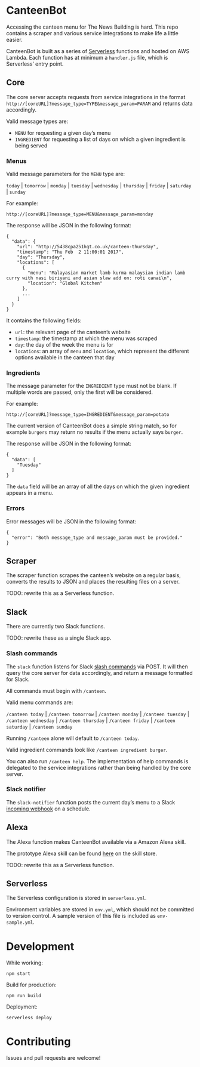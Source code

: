 # CanteenBot

Accessing the canteen menu for The News Building is hard. This repo contains a scraper and various service integrations to make life a little easier.

CanteenBot is built as a series of [Serverless](https://serverless.com/framework/docs/) functions and hosted on AWS Lambda. Each function has at minimum a `handler.js` file, which is Serverless’ entry point.


## Core

The core server accepts requests from service integrations in the format `http://[coreURL]?message_type=TYPE&message_param=PARAM` and returns data accordingly.

Valid message types are:

- `MENU` for requesting a given day’s menu
- `INGREDIENT` for requesting a list of days on which a given ingredient is being served

### Menus

Valid message parameters for the `MENU` type are:

`today` | `tomorrow` | `monday` | `tuesday` | `wednesday` | `thursday` | `friday` | `saturday` | `sunday`

For example:

    http://[coreURL]?message_type=MENU&message_param=monday


The response will be JSON in the following format:

```
{
  "data": {
    "url": "http://5438cpa251hgt.co.uk/canteen-thursday",
    "timestamp": "Thu Feb  2 11:00:01 2017",
    "day": "Thursday",
    "locations": [
      {
        "menu": "Malayasian market lamb kurma malaysian indian lamb curry with nasi biriyani and asian slaw add on: roti canai\n",
        "location": "Global Kitchen"
      },
      ...
    ]
  }
}
```

It contains the following fields:

- `url`: the relevant page of the canteen’s website
- `timestamp`: the timestamp at which the menu was scraped
- `day`: the day of the week the menu is for
- `locations`: an array of `menu` and `location`, which represent the different options available in the canteen that day


### Ingredients

The message parameter for the `INGREDIENT` type must not be blank. If multiple words are passed, only the first will be considered.

For example:

    http://[coreURL]?message_type=INGREDIENT&message_param=potato

The current version of CanteenBot does a simple string match, so for example `burgers` may return no results if the menu actually says `burger`.

The response will be JSON in the following format:

```
{
  "data": [
    "Tuesday"
  ]
}
```

The `data` field will be an array of all the days on which the given ingredient appears in a menu.


### Errors

Error messages will be JSON in the following format:

```
{
  "error": "Both message_type and message_param must be provided."
}
```


## Scraper

The scraper function scrapes the canteen’s website on a regular basis, converts the results to JSON and places the resulting files on a server.

TODO: rewrite this as a Serverless function.


## Slack

There are currently two Slack functions.

TODO: rewrite these as a single Slack app.


### Slash commands

The `slack` function listens for Slack [slash commands](https://api.slack.com/slash-commands) via POST. It will then query the core server for data accordingly, and return a message formatted for Slack.

All commands must begin with `/canteen`.

Valid menu commands are:

`/canteen today` | `/canteen tomorrow` | `/canteen monday` | `/canteen tuesday` | `/canteen wednesday` | `/canteen thursday` | `/canteen friday` | `/canteen saturday` | `/canteen sunday`

Running `/canteen` alone will default to `/canteen today`.

Valid ingredient commands look like `/canteen ingredient burger`.

You can also run `/canteen help`. The implementation of help commands is delegated to the service integrations rather than being handled by the core server.


### Slack notifier

The `slack-notifier` function posts the current day’s menu to a Slack [incoming webhook](https://api.slack.com/incoming-webhooks) on a schedule.


## Alexa

The Alexa function makes CanteenBot available via a Amazon Alexa skill.

The prototype Alexa skill can be found [here](http://alexa.amazon.co.uk/spa/index.html?#skills/dp/B01M4IGA2S) on the skill store.

TODO: rewrite this as a Serverless function.


## Serverless

The Serverless configuration is stored in `serverless.yml`.

Environment variables are stored in `env.yml`, which should not be committed to version control. A sample version of this file is included as `env-sample.yml`.


# Development

While working:

    npm start

Build for production:

    npm run build

Deployment:

    serverless deploy


# Contributing

Issues and pull requests are welcome!
